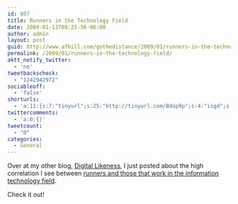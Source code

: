 ```yaml
---
id: 807
title: Runners in the Technology Field
date: 2009-01-13T08:25:56-06:00
author: admin
layout: post
guid: http://www.afhill.com/gothedistance/2009/01/runners-in-the-technology-field/
permalink: /2009/01/runners-in-the-technology-field/
aktt_notify_twitter:
  - 'no'
tweetbackscheck:
  - "1242942972"
sociableoff:
  - 'false'
shorturls:
  - 'a:11:{s:7:"tinyurl";s:25:"http://tinyurl.com/8dop9p";s:4:"isgd";s:17:"http://is.gd/fHdu";s:5:"bitly";s:19:"http://bit.ly/16rrm";s:5:"snipr";s:22:"http://snipr.com/9xz0x";s:5:"snurl";s:22:"http://snurl.com/9xz0x";s:7:"snipurl";s:24:"http://snipurl.com/9xz0x";s:4:"trim";s:17:"http://tr.im/5te1";s:5:"adjix";s:207:"(10 Jan 2008 temporary restriction: API requires valid partnerID or partnerEmail key in request. Contact us if this affects you.) Invalid Adjix request. API documentation @ http://web.adjix.com/AdjixAPI.html";s:4:"advu";s:203:"(10 Jan 2008 temporary restriction: API requires valid partnerID or partnerEmail key in request. Contact us if this affects you.) Invalid Adjix request. API documentation @ http://web.ad.vu/AdjixAPI.html";s:4:"zima";s:19:"http://zi.ma/4cb61d";s:9:"permalink";s:76:"http://www.afhill.com/gothedistance/2009/01/runners-in-the-technology-field/";}'
twittercomments:
  - 'a:0:{}'
tweetcount:
  - "0"
categories:
  - General
---
```

Over at my other blog, [Digital Likeness](http://www.afhill.com/blog), I just posted about the high correlation I see between [runners and those that work in the information technology field](http://www.afhill.com/blog/personal/runners-in-technology/).

Check it out!